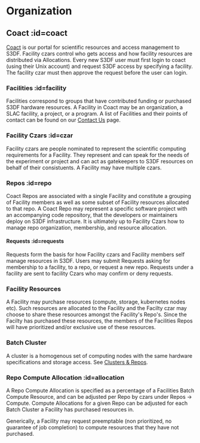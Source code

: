 # Organization

## Coact :id=coact

[Coact](http://coact.slac.stanford.edu) is our portal for scientific resources and access management to S3DF. Facility czars control who gets access and how facility resources are distributed via Allocations. Every new S3DF user must first login to coact (using their Unix account) and request S3DF access by specifying a facility. The facility czar must then approve the request before the user can login.

### Facilities :id=facility

Facilities correspond to groups that have contributed funding or purchased S3DF hardware resources. A Facility in Coact may be an organization, a SLAC facility, a project, or a program. A list of Facilities and their points of contact can be found on our [Contact Us](contact-us.md) page.

### Facility Czars :id=czar

Facility czars are people nominated to represent the scientific computing requirements for a Facility. They represent and can speak for the needs of the experiment or project and can act as gatekeepers to S3DF resources on behalf of their consistuents. A Facility may have multiple czars.

### Repos :id=repo

Coact Repos are associated with a single Facility and constitute a grouping of Facility members as well as some subset of Facility resources allocated to that repo. A Coact Repo may represent a specific software project with an accompanying code repository, that the developers or maintainers deploy on S3DF infrastructure. It is ultimately up to Facility Czars how to manage repo organization, membership, and resource allocation.

#### Requests :id=requests

Requests form the basis for how Facility czars and Facility members self manage resources in S3DF. Users may submit Requests asking for membership to a facility, to a repo, or request a new repo. Requests under a facility are sent to facility Czars who may confirm or deny requests.


### Facility Resources

A Facility may purchase resources (compute, storage, kubernetes nodes etc). Such resources are allocated to the Facility and the Facilty czar may choose to share these resources amongst the Facility's Repo's. Since the Facilty has purchased these resources, the members of the Facilities Repos will have prioritized and/or exclusive use of these resources.


### Batch Cluster

A cluster is a homogenous set of computing nodes with the same hardware specifications and storage access. See [Clusters & Repos](batch-compute.md). 

### Repo Compute Allocation :id=allocation

A Repo Compute Allocation is specified as a percentage of a Facilities Batch Compute Resource, and can be adjusted per Repo by czars under Repos -> Compute. Compute Allocations for a given Repo can be adjusted for each Batch Cluster a Facility has purchased resources in.

Generically, a Facility may request preemptable (non prioritized, no guarantee of job completion) to compute resources that they have not purchased.



